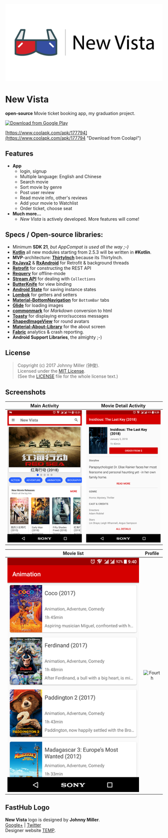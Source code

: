 ![Logo](https://raw.githubusercontent.com/johnnymillergh/NewVista-App-Assets/master/Other%20Materials/New%20Vista%20Feature%20Graphic.png)

# New Vista  

**open-source** Movie ticket booking app, my graduation project.

[<img src="https://play.google.com/intl/en_us/badges/images/generic/en_badge_web_generic.png"
      alt="Download from Google Play"
      height="80">](https://play.google.com/store/apps/details?id=com.jm.newvista)

[https://www.coolapk.com/apk/177794](https://www.coolapk.com/apk/177794 "Download from Coolapl")

## Features  
- **App**
  - login, signup
  - Multiple language: English and Chinese
  - Search movie
  - Sort movie by genre
  - Post user review
  - Read movie info, other's reviews
  - Add your movie to Watchlist
  - Order ticket, choose seat
- **Much more...**
  - *New Vista* is actively developed. More features will come!

## Specs / Open-source libraries:

- Minimum **SDK 21**, _but AppCompat is used all the way ;-)_
- [**Kotlin**](https://github.com/JetBrains/kotlin) all new modules starting from 2.5.3 will be written in **#Kotlin**.
- **MVP**-architecture: [**ThirtyInch**](https://github.com/grandcentrix/ThirtyInch) because its ThirtyInch.
- [**RxJava2**](https://github.com/ReactiveX/RxJava) & [**RxAndroid**](https://github.com/ReactiveX/RxAndroid) for Retrofit & background threads
- [**Retrofit**](https://github.com/square/retrofit) for constructing the REST API
- [**Requery**](https://github.com/requery/requery/) for offline-mode
- [**Stream API**](https://github.com/aNNiMON/Lightweight-Stream-API) for dealing with `Collections`
- [**ButterKnife**](https://github.com/JakeWharton/butterknife) for view binding
- [**Android State**](https://github.com/evernote/android-state) for saving instance states
- [**Lombok**](https://projectlombok.github.io) for getters and setters
- [**Material-BottomNavigation**](https://github.com/sephiroth74/Material-BottomNavigation) for `BottomBar` tabs
- [**Glide**](https://github.com/bumptech/glide) for loading images
- [**commonmark**](https://github.com/atlassian/commonmark-java) for _Markdown_ conversion to html
- [**Toasty**](https://github.com/GrenderG/Toasty) for displaying error/success messages
- [**ShapedImageView**](https://github.com/gavinliu/ShapedImageView) for round avatars
- [**Material-About-Library**](https://github.com/daniel-stoneuk/material-about-library) for the about screen
- [**Fabric**](https://fabric.io/kits/android/crashlytics) analytics & crash reporting.
- **Android Support Libraries**, the almighty ;-)

## License

> Copyright (c) 2017 Johnny Miller (钟俊).  
> Licensed under the [MIT License](https://opensource.org/licenses/MIT).  
> (See the [LICENSE](https://github.com/johnnymillergh/NewVista-For-Customer/blob/master/LICENSE) file for the whole license text.)

## Screenshots

| Main Activity | Movie Detail Activity |
|:-:|:-:|
| ![First](https://raw.githubusercontent.com/johnnymillergh/NewVista-App-Assets/master/Screenshot/Screenshot_20180224-122135.png) | ![Sec](https://raw.githubusercontent.com/johnnymillergh/NewVista-App-Assets/master/Screenshot/Screenshot_20180221-213954.png) |

| Movie list | Profile |
|:-:|:-:|
| ![Third](https://raw.githubusercontent.com/johnnymillergh/NewVista-App-Assets/master/Screenshot/Screenshot_20180221-214010.png) | ![Fourth]() |

## FastHub Logo

**New Vista** logo is designed by **Johnny Miller**.  
[Google+]() | [Twitter]()  
Designer website [TEMP](https://).  
